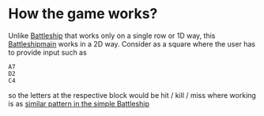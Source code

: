 # How the game works?
Unlike [Battleship](./SimplePrograms/Battleship) that works only on a single row or 1D way, this [Battleshipmain](./SimplePrograms/Battleshipmain) works in a 2D way. Consider as a square where
the user has to provide input such as
```
A7
D2
C4
```
so the letters at the respective block would be hit / kill / miss where working is as [similar pattern in the simple Battleship](./SimplePrograms/Battleship/readMe.md) 
